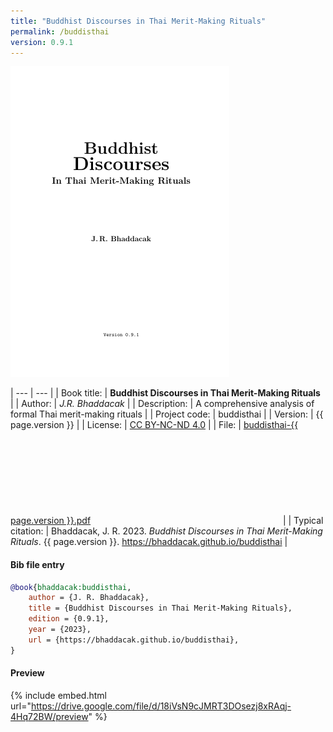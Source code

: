 ```yaml
---
title: "Buddhist Discourses in Thai Merit-Making Rituals"
permalink: /buddisthai
version: 0.9.1
---
```


![BUDDISTHAI](/assets/images/buddisthai.png)

| --- | --- |
| Book title: | **Buddhist Discourses in Thai Merit-Making Rituals** |
| Author: | *J.R. Bhaddacak* |
| Description: | A comprehensive analysis of formal Thai merit-making rituals |
| Project code: | buddisthai |
| Version: | {{ page.version }} |
| License: | [CC BY-NC-ND 4.0](https://creativecommons.org/licenses/by-nc-nd/4.0/) |
| File: | [buddisthai-{{ page.version }}.pdf](https://drive.google.com/file/d/18iVsN9cJMRT3DOsezj8xRAqj-4Hq72BW/view?usp=sharing) <svg class="icon"><use xlink:href="/assets/fontawesome/custom.svg#google-drive"></use></svg> |
| Typical citation: | Bhaddacak, J. R. 2023. *Buddhist Discourses in Thai Merit-Making Rituals*. {{ page.version }}. https://bhaddacak.github.io/buddisthai |

#### Bib file entry
```bib
@book{bhaddacak:buddisthai,
	author = {J. R. Bhaddacak},
	title = {Buddhist Discourses in Thai Merit-Making Rituals},
	edition = {0.9.1},
	year = {2023},
	url = {https://bhaddacak.github.io/buddisthai},
}
```

#### Preview
{% include embed.html url="https://drive.google.com/file/d/18iVsN9cJMRT3DOsezj8xRAqj-4Hq72BW/preview" %}
